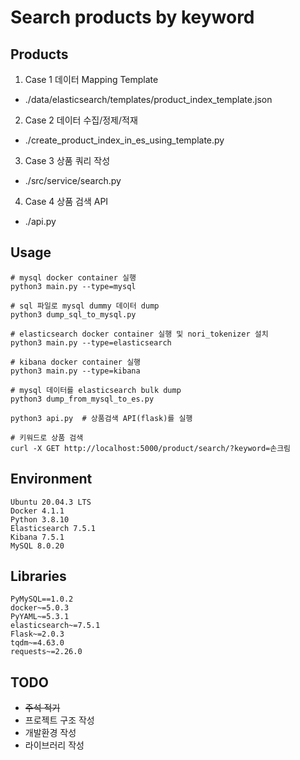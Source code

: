 # Search products by keyword

## Products
1. Case 1 데이터 Mapping Template
* ./data/elasticsearch/templates/product_index_template.json
2. Case 2 데이터 수집/정제/적재
* ./create_product_index_in_es_using_template.py
3. Case 3 상품 쿼리 작성
* ./src/service/search.py
4. Case 4 상품 검색 API
* ./api.py

## Usage
```shell
# mysql docker container 실행
python3 main.py --type=mysql
  
# sql 파일로 mysql dummy 데이터 dump
python3 dump_sql_to_mysql.py  

# elasticsearch docker container 실행 및 nori_tokenizer 설치
python3 main.py --type=elasticsearch

# kibana docker container 실행  
python3 main.py --type=kibana  

# mysql 데이터를 elasticsearch bulk dump
python3 dump_from_mysql_to_es.py  

python3 api.py  # 상품검색 API(flask)를 실행

# 키워드로 상품 검색
curl -X GET http://localhost:5000/product/search/?keyword=손크림
```
## Environment
```text
Ubuntu 20.04.3 LTS
Docker 4.1.1
Python 3.8.10
Elasticsearch 7.5.1
Kibana 7.5.1
MySQL 8.0.20
```

## Libraries
```text
PyMySQL==1.0.2
docker~=5.0.3
PyYAML~=5.3.1
elasticsearch~=7.5.1
Flask~=2.0.3
tqdm~=4.63.0
requests~=2.26.0
```

## TODO
- ~~주석 적기~~
- 프로젝트 구조 작성
- 개발환경 작성
- 라이브러리 작성


